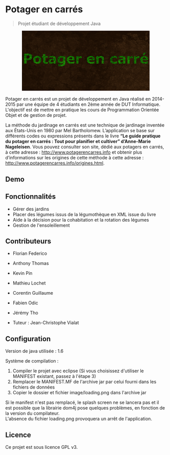 # Potager en carrés
> Projet étudiant de développement Java

<p align="center">
  <img src="readme/Animation.gif" alt="" width="400"/>
</p>

Potager en carrés est un projet de développement en Java réalisé en 2014-2015 par une équipe de 4 étudiants en 2ème année de DUT Informatique.
L'objectif est de mettre en pratique les cours de Programmation Orientée Objet et de gestion de projet.

La méthode du jardinage en carrés est une technique de jardinage inventée aux États-Unis en 1980 par Mel Bartholomew. 
L’application se base sur différents codes ou expressions présents dans le livre **“Le guide pratique du potager en carrés : Tout pour planifier et cultiver” d’Anne-Marie Nageleisen**. 
Vous pouvez consulter son site, dédié aux potagers en carrés, à cette adresse : http://www.potagerencarres.info et obtenir plus d’informations sur les origines de cette méthode à cette adresse : http://www.potagerencarres.info/origines.html.

## Demo


## Fonctionnalités

* Gérer des jardins
* Placer des légumes issus de la légumothèque en XML issue du livre
* Aide à la décision pour la cohabitation et la rotation des légumes
* Gestion de l'ensoleillement 


## Contributeurs

* Florian Federico
* Anthony Thomas
* Kevin Pin
* Mathieu Lochet
* Corentin Guillaume
* Fabien Odic
* Jérémy Tho

* Tuteur : Jean-Christophe Vialat


## Configuration

Version de java utilisée : 1.6

Système de compilation :
1. Compiler le projet avec eclipse (Si vous choisissez d'utiliser le MANIFEST existant, passez à l'étape 3)
2. Remplacer le MANIFEST.MF de l'archive jar par celui fourni dans les fichiers de données
3. Copier le dossier et fichier image/loading.png dans l'archive jar

Si le manifest n'est pas remplacé, le splash screen ne se lancera pas et il est possible que la librairie dom4j pose quelques problèmes, en fonction de la version du compilateur. <br/>
L'absence du fichier loading.png provoquera un arrêt de l'application.

## Licence

Ce projet est sous licence GPL v3.

